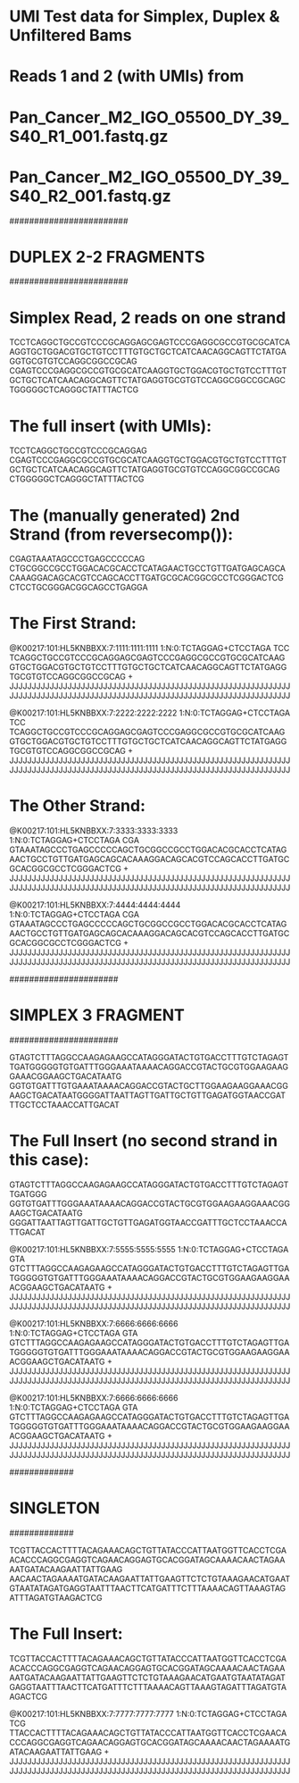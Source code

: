# UMI Test data for Simplex, Duplex & Unfiltered Bams
#
# Reads 1 and 2 (with UMIs) from
# Pan_Cancer_M2_IGO_05500_DY_39_S40_R1_001.fastq.gz
# Pan_Cancer_M2_IGO_05500_DY_39_S40_R2_001.fastq.gz


########################
# DUPLEX 2-2 FRAGMENTS #
########################

# Simplex Read, 2 reads on one strand

TCCTCAGGCTGCCGTCCCGCAGGAGCGAGTCCCGAGGCGCCGTGCGCATCAAGGTGCTGGACGTGCTGTCCTTTGTGCTGCTCATCAACAGGCAGTTCTATGAGGTGCGTGTCCAGGCGGCCGCAG
                         CGAGTCCCGAGGCGCCGTGCGCATCAAGGTGCTGGACGTGCTGTCCTTTGTGCTGCTCATCAACAGGCAGTTCTATGAGGTGCGTGTCCAGGCGGCCGCAGCTGGGGGCTCAGGGCTATTTACTCG

# The full insert (with UMIs):
TCCTCAGGCTGCCGTCCCGCAGGAG CGAGTCCCGAGGCGCCGTGCGCATCAAGGTGCTGGACGTGCTGTCCTTTGTGCTGCTCATCAACAGGCAGTTCTATGAGGTGCGTGTCCAGGCGGCCGCAG CTGGGGGCTCAGGGCTATTTACTCG

# The (manually generated) 2nd Strand (from reversecomp()):
CGAGTAAATAGCCCTGAGCCCCCAG CTGCGGCCGCCTGGACACGCACCTCATAGAACTGCCTGTTGATGAGCAGCACAAAGGACAGCACGTCCAGCACCTTGATGCGCACGGCGCCTCGGGACTCG CTCCTGCGGGACGGCAGCCTGAGGA


# The First Strand:
@K00217:101:HL5KNBBXX:7:1111:1111:1111 1:N:0:TCTAGGAG+CTCCTAGA
TCC TCAGGCTGCCGTCCCGCAGGAGCGAGTCCCGAGGCGCCGTGCGCATCAAGGTGCTGGACGTGCTGTCCTTTGTGCTGCTCATCAACAGGCAGTTCTATGAGGTGCGTGTCCAGGCGGCCGCAG
+
JJJJJJJJJJJJJJJJJJJJJJJJJJJJJJJJJJJJJJJJJJJJJJJJJJJJJJJJJJJJJJJJJJJJJJJJJJJJJJJJJJJJJJJJJJJJJJJJJJJJJJJJJJJJJJJJJJJJJJJJJJJJJJ

@K00217:101:HL5KNBBXX:7:2222:2222:2222 1:N:0:TCTAGGAG+CTCCTAGA
TCC TCAGGCTGCCGTCCCGCAGGAGCGAGTCCCGAGGCGCCGTGCGCATCAAGGTGCTGGACGTGCTGTCCTTTGTGCTGCTCATCAACAGGCAGTTCTATGAGGTGCGTGTCCAGGCGGCCGCAG
+
JJJJJJJJJJJJJJJJJJJJJJJJJJJJJJJJJJJJJJJJJJJJJJJJJJJJJJJJJJJJJJJJJJJJJJJJJJJJJJJJJJJJJJJJJJJJJJJJJJJJJJJJJJJJJJJJJJJJJJJJJJJJJJ


# The Other Strand:
@K00217:101:HL5KNBBXX:7:3333:3333:3333 1:N:0:TCTAGGAG+CTCCTAGA
CGA GTAAATAGCCCTGAGCCCCCAGCTGCGGCCGCCTGGACACGCACCTCATAGAACTGCCTGTTGATGAGCAGCACAAAGGACAGCACGTCCAGCACCTTGATGCGCACGGCGCCTCGGGACTCG
+
JJJJJJJJJJJJJJJJJJJJJJJJJJJJJJJJJJJJJJJJJJJJJJJJJJJJJJJJJJJJJJJJJJJJJJJJJJJJJJJJJJJJJJJJJJJJJJJJJJJJJJJJJJJJJJJJJJJJJJJJJJJJJJ

@K00217:101:HL5KNBBXX:7:4444:4444:4444 1:N:0:TCTAGGAG+CTCCTAGA
CGA GTAAATAGCCCTGAGCCCCCAGCTGCGGCCGCCTGGACACGCACCTCATAGAACTGCCTGTTGATGAGCAGCACAAAGGACAGCACGTCCAGCACCTTGATGCGCACGGCGCCTCGGGACTCG
+
JJJJJJJJJJJJJJJJJJJJJJJJJJJJJJJJJJJJJJJJJJJJJJJJJJJJJJJJJJJJJJJJJJJJJJJJJJJJJJJJJJJJJJJJJJJJJJJJJJJJJJJJJJJJJJJJJJJJJJJJJJJJJJ


######################
# SIMPLEX 3 FRAGMENT #
######################

GTAGTCTTTAGGCCAAGAGAAGCCATAGGGATACTGTGACCTTTGTCTAGAGTTGATGGGGGTGTGATTTGGGAAATAAAACAGGACCGTACTGCGTGGAAGAAGGAAACGGAAGCTGACATAATG
                                                            GGTGTGATTTGTGAAATAAAACAGGACCGTACTGCTTGGAAGAAGGAAACGGAAGCTGACATAATGGGGATTAATTAGTTGATTGCTGTTGAGATGGTAACCGATTTGCTCCTAAACCATTGACAT

# The Full Insert (no second strand in this case):
GTAGTCTTTAGGCCAAGAGAAGCCATAGGGATACTGTGACCTTTGTCTAGAGTTGATGGG GGTGTGATTTGGGAAATAAAACAGGACCGTACTGCGTGGAAGAAGGAAACGGAAGCTGACATAATG GGGATTAATTAGTTGATTGCTGTTGAGATGGTAACCGATTTGCTCCTAAACCATTGACAT


@K00217:101:HL5KNBBXX:7:5555:5555:5555 1:N:0:TCTAGGAG+CTCCTAGA
GTA GTCTTTAGGCCAAGAGAAGCCATAGGGATACTGTGACCTTTGTCTAGAGTTGATGGGGGTGTGATTTGGGAAATAAAACAGGACCGTACTGCGTGGAAGAAGGAAACGGAAGCTGACATAATG
+
JJJJJJJJJJJJJJJJJJJJJJJJJJJJJJJJJJJJJJJJJJJJJJJJJJJJJJJJJJJJJJJJJJJJJJJJJJJJJJJJJJJJJJJJJJJJJJJJJJJJJJJJJJJJJJJJJJJJJJJJJJJJJJ

@K00217:101:HL5KNBBXX:7:6666:6666:6666 1:N:0:TCTAGGAG+CTCCTAGA
GTA GTCTTTAGGCCAAGAGAAGCCATAGGGATACTGTGACCTTTGTCTAGAGTTGATGGGGGTGTGATTTGGGAAATAAAACAGGACCGTACTGCGTGGAAGAAGGAAACGGAAGCTGACATAATG
+
JJJJJJJJJJJJJJJJJJJJJJJJJJJJJJJJJJJJJJJJJJJJJJJJJJJJJJJJJJJJJJJJJJJJJJJJJJJJJJJJJJJJJJJJJJJJJJJJJJJJJJJJJJJJJJJJJJJJJJJJJJJJJJ

@K00217:101:HL5KNBBXX:7:6666:6666:6666 1:N:0:TCTAGGAG+CTCCTAGA
GTA GTCTTTAGGCCAAGAGAAGCCATAGGGATACTGTGACCTTTGTCTAGAGTTGATGGGGGTGTGATTTGGGAAATAAAACAGGACCGTACTGCGTGGAAGAAGGAAACGGAAGCTGACATAATG
+
JJJJJJJJJJJJJJJJJJJJJJJJJJJJJJJJJJJJJJJJJJJJJJJJJJJJJJJJJJJJJJJJJJJJJJJJJJJJJJJJJJJJJJJJJJJJJJJJJJJJJJJJJJJJJJJJJJJJJJJJJJJJJJ


#############
# SINGLETON #
#############

TCGTTACCACTTTTACAGAAACAGCTGTTATACCCATTAATGGTTCACCTCGAACACCCAGGCGAGGTCAGAACAGGAGTGCACGGATAGCAAAACAACTAGAAAATGATACAAGAATTATTGAAG
                                                                                             AACAACTAGAAAATGATACAAGAATTATTGAAGTTCTCTGTAAAGAACATGAATGTAATATAGATGAGGTAATTTAACTTCATGATTTCTTTAAAACAGTTAAAGTAGATTTAGATGTAAGACTCG
# The Full Insert:
TCGTTACCACTTTTACAGAAACAGCTGTTATACCCATTAATGGTTCACCTCGAACACCCAGGCGAGGTCAGAACAGGAGTGCACGGATAGCAAAACAACTAGAAAATGATACAAGAATTATTGAAGTTCTCTGTAAAGAACATGAATGTAATATAGATGAGGTAATTTAACTTCATGATTTCTTTAAAACAGTTAAAGTAGATTTAGATGTAAGACTCG

@K00217:101:HL5KNBBXX:7:7777:7777:7777 1:N:0:TCTAGGAG+CTCCTAGA
TCG TTACCACTTTTACAGAAACAGCTGTTATACCCATTAATGGTTCACCTCGAACACCCAGGCGAGGTCAGAACAGGAGTGCACGGATAGCAAAACAACTAGAAAATGATACAAGAATTATTGAAG
+
JJJJJJJJJJJJJJJJJJJJJJJJJJJJJJJJJJJJJJJJJJJJJJJJJJJJJJJJJJJJJJJJJJJJJJJJJJJJJJJJJJJJJJJJJJJJJJJJJJJJJJJJJJJJJJJJJJJJJJJJJJJJJJ
